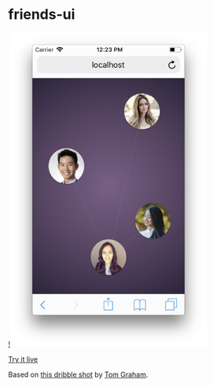 # friends-ui

[!<img src="demo.png" width=400/>](demo.mp4)

[Try it live](https://amannn.github.io/friends-ui/)

Based on [this dribble shot](https://dribbble.com/shots/2189808-Imitating-UIKit-dynamics-physics) by [Tom Graham](https://twitter.com/tmgrhm).

